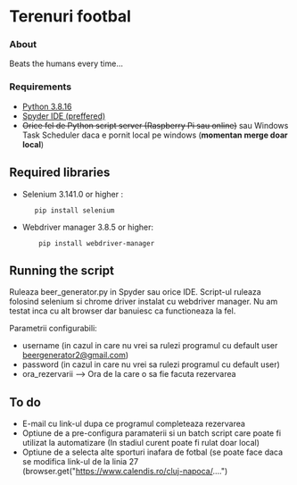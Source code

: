 # Terenuri footbal

### About

Beats the humans every time...  
### Requirements
- [Python 3.8.16](https://www.python.org/downloads/)
- [Spyder IDE (preffered)](https://www.spyder-ide.org/) 
- ~~Orice fel de Python script server (Raspberry Pi sau online)~~ sau Windows Task Scheduler daca e pornit local pe windows (**momentan merge doar local**)

## Required libraries
- Selenium 3.141.0 or higher :

         pip install selenium

- Webdriver manager 3.8.5 or higher:

          pip install webdriver-manager
## Running the script
Ruleaza beer_generator.py in Spyder sau orice IDE. Script-ul ruleaza folosind selenium si chrome driver instalat cu webdriver manager.
Nu am testat inca cu alt browser dar banuiesc ca functioneaza la fel.

Parametrii configurabili:
 - username (in cazul in care nu vrei sa rulezi programul cu default user beergenerator2@gmail.com)
 - password (in cazul in care nu vrei sa rulezi programul cu default user)
 - ora_rezervarii --> Ora de la care o sa fie facuta rezervarea
 

## To do
- E-mail cu link-ul dupa ce programul completeaza rezervarea
- Optiune de a pre-configura paramaterii si un batch script care poate fi utilizat la automatizare (In stadiul curent poate fi rulat doar local)
- Optiune de a selecta alte sporturi inafara de fotbal (se poate face daca se modifica link-ul de la linia 27 (browser.get("https://www.calendis.ro/cluj-napoca/....") 
